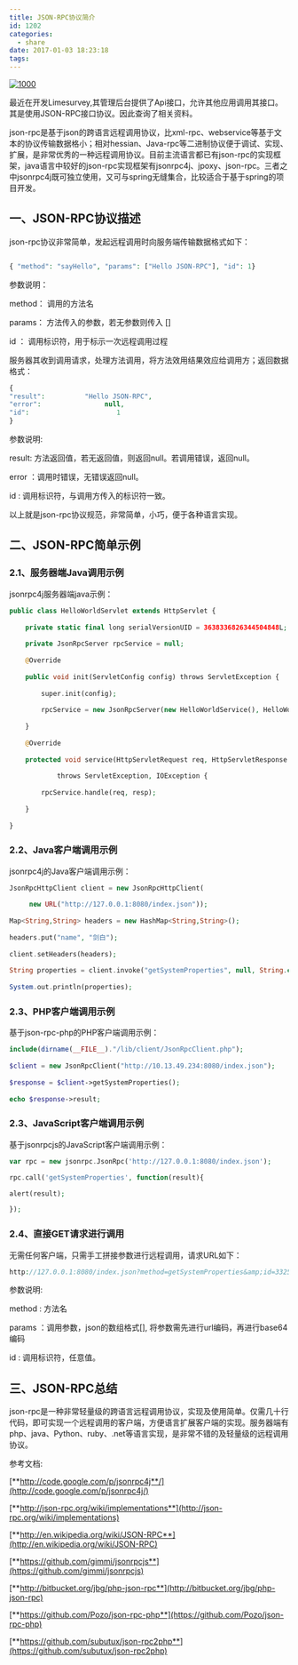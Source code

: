 ```yaml
---
title: JSON-RPC协议简介
id: 1202
categories:
  - share
date: 2017-01-03 18:23:18
tags:
---
```


[![1000](/images/2017/01/1000.jpg)](/images/2017/01/1000.jpg)

最近在开发Limesurvey,其管理后台提供了Api接口，允许其他应用调用其接口。其是使用JSON-RPC接口协议。因此查询了相关资料。

json-rpc是基于json的跨语言远程调用协议，比xml-rpc、webservice等基于文本的协议传输数据格小；相对hessian、Java-rpc等二进制协议便于调试、实现、扩展，是非常优秀的一种远程调用协议。目前主流语言都已有json-rpc的实现框架，java语言中较好的json-rpc实现框架有jsonrpc4j、jpoxy、json-rpc。三者之中jsonrpc4j既可独立使用，又可与spring无缝集合，比较适合于基于spring的项目开发。

## 一、JSON-RPC协议描述

json-rpc协议非常简单，发起远程调用时向服务端传输数据格式如下：
```php

{ "method": "sayHello", "params": ["Hello JSON-RPC"], "id": 1}
```

参数说明：

method： 调用的方法名

params： 方法传入的参数，若无参数则传入 []

id ： 调用标识符，用于标示一次远程调用过程

服务器其收到调用请求，处理方法调用，将方法效用结果效应给调用方；返回数据格式：
```php
{   
"result":          "Hello JSON-RPC",         
"error":                null,       
"id":                      1
}  
```
 
参数说明:

result: 方法返回值，若无返回值，则返回null。若调用错误，返回null。

error ：调用时错误，无错误返回null。

id : 调用标识符，与调用方传入的标识符一致。

以上就是json-rpc协议规范，非常简单，小巧，便于各种语言实现。

## 二、JSON-RPC简单示例

### 2.1、服务器端Java调用示例

jsonrpc4j服务器端java示例：
```php
public class HelloWorldServlet extends HttpServlet {
 
    private static final long serialVersionUID = 3638336826344504848L;
 
    private JsonRpcServer rpcService = null;
 
    @Override
 
    public void init(ServletConfig config) throws ServletException {
 
        super.init(config);
 
        rpcService = new JsonRpcServer(new HelloWorldService(), HelloWorldService.class);
 
    }
 
    @Override
 
    protected void service(HttpServletRequest req, HttpServletResponse resp)
 
            throws ServletException, IOException {
 
        rpcService.handle(req, resp);    
 
    }
 
}
```

### 2.2、Java客户端调用示例

jsonrpc4j的Java客户端调用示例：
```php
JsonRpcHttpClient client = new JsonRpcHttpClient(
 
     new URL("http://127.0.0.1:8080/index.json"));
 
Map<String,String> headers = new HashMap<String,String>();
 
headers.put("name", "剑白");
 
client.setHeaders(headers);
 
String properties = client.invoke("getSystemProperties", null, String.class);
 
System.out.println(properties);
```

### 2.3、PHP客户端调用示例

基于json-rpc-php的PHP客户端调用示例：
```php
include(dirname(__FILE__)."/lib/client/JsonRpcClient.php");
 
$client = new JsonRpcClient("http://10.13.49.234:8080/index.json");
 
$response = $client->getSystemProperties();
 
echo $response->result;
```

### 2.3、JavaScript客户端调用示例

基于jsonrpcjs的JavaScript客户端调用示例：
```php
var rpc = new jsonrpc.JsonRpc('http://127.0.0.1:8080/index.json');

rpc.call('getSystemProperties', function(result){

alert(result);

});

 ```

### 2.4、直接GET请求进行调用

无需任何客户端，只需手工拼接参数进行远程调用，请求URL如下：
```php
http://127.0.0.1:8080/index.json?method=getSystemProperties&amp;id=3325235235235&amp;params=JTViJTVk
```
参数说明:

method : 方法名

params ：调用参数，json的数组格式[], 将参数需先进行url编码，再进行base64编码

id : 调用标识符，任意值。

## 三、JSON-RPC总结

json-rpc是一种非常轻量级的跨语言远程调用协议，实现及使用简单。仅需几十行代码，即可实现一个远程调用的客户端，方便语言扩展客户端的实现。服务器端有php、java、Python、ruby、.net等语言实现，是非常不错的及轻量级的远程调用协议。

参考文档:

[**http://code.google.com/p/jsonrpc4j**/](http://code.google.com/p/jsonrpc4j/)

[**http://json-rpc.org/wiki/implementations**](http://json-rpc.org/wiki/implementations)

[**http://en.wikipedia.org/wiki/JSON-RPC**](http://en.wikipedia.org/wiki/JSON-RPC)

[**https://github.com/gimmi/jsonrpcjs**](https://github.com/gimmi/jsonrpcjs)

[**http://bitbucket.org/jbg/php-json-rpc**](http://bitbucket.org/jbg/php-json-rpc)

[**https://github.com/Pozo/json-rpc-php**](https://github.com/Pozo/json-rpc-php)

[**https://github.com/subutux/json-rpc2php**](https://github.com/subutux/json-rpc2php)